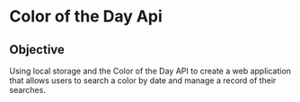 # Color of the Day Api

## Objective
Using local storage and the Color of the Day API to create a web application that allows users to search a color by date and manage a record of their searches.
